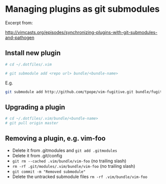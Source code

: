# Managing plugins as git submodules

Excerpt from:

http://vimcasts.org/episodes/synchronizing-plugins-with-git-submodules-and-pathogen

## Install new plugin

```bash
# cd ~/.dotfiles/.vim

# git submodule add <repo url> bundle/<bundle-name>
```

E.g.

```bash
git submodule add http://github.com/tpope/vim-fugitive.git bundle/fugitive
```

## Upgrading a plugin

```bash
# cd ~/.dotfiles/.vim/bundle/<bundle-name>
# git pull origin master
```

## Removing a plugin, e.g. vim-foo

- Delete it from .gitmodules and `git add .gitmodules`
- Delete it from .git/config
- `git rm --cached .vim/bundle/vim-foo` (no trailing slash)
- `rm -rf .git/modules/.vim/bundle/vim-foo` (no trailing slash)
- `git commit -m "Removed submodule"`
- Delete the untracked submodule files `rm -rf .vim/bundle/vim-foo`
